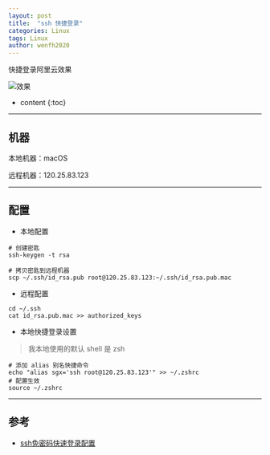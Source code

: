 ```yaml
---
layout: post
title:  "ssh 快捷登录"
categories: Linux
tags: Linux
author: wenfh2020
--- 
```


快捷登录阿里云效果

![效果](https://upload-images.jianshu.io/upload_images/4321487-576fb7036b4e979c.png?imageMogr2/auto-orient/strip%7CimageView2/2/w/1240)



* content
{:toc}

---

## 机器

本地机器：macOS

远程机器：120.25.83.123

---

## 配置

* 本地配置

```shell
# 创建密匙
ssh-keygen -t rsa

# 拷贝密匙到远程机器
scp ~/.ssh/id_rsa.pub root@120.25.83.123:~/.ssh/id_rsa.pub.mac
```

* 远程配置

```shell
cd ~/.ssh
cat id_rsa.pub.mac >> authorized_keys
```

* 本地快捷登录设置

> 我本地使用的默认 shell 是 zsh

```shell
# 添加 alias 别名快捷命令
echo "alias sgx='ssh root@120.25.83.123'" >> ~/.zshrc
# 配置生效
source ~/.zshrc
```

---

## 参考

* [ssh免密码快速登录配置](https://www.cnblogs.com/bingoli/p/10567734.html)
